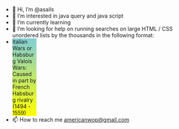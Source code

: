 - 👋 Hi, I’m @asails
- 👀 I’m interested in java query and java script 
- 🌱 I’m currently learning 
- 💞️ I’m looking for help on running searches on large HTML / CSS unordered lists by the thousands in the following format: <li style= "left: 298.8%; width: 13.20%;background: linear-gradient(#80ced6, yellow);">
Italian Wars or Habsburg Valois Wars: Caused in part by<br/> French Habsburg rivalry (1494 - 1559)</li>
- 📫 How to reach me americanwop@gmail.com

<!---
asails/asails is a ✨ special ✨ repository because its `README.md` (this file) appears on your GitHub profile.
You can click the Preview link to take a look at your changes.
--->
